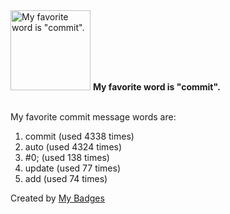 <img src="https://my-badges.github.io/my-badges/favorite-word.png" alt="My favorite word is &quot;commit&quot;." title="My favorite word is &quot;commit&quot;." width="128">
<strong>My favorite word is &quot;commit&quot;.</strong>
<br><br>

My favorite commit message words are:

1. commit (used 4338 times)
2. auto (used 4324 times)
3. #0; (used 138 times)
4. update (used 77 times)
5. add (used 74 times)


Created by <a href="https://github.com/my-badges/my-badges">My Badges</a>